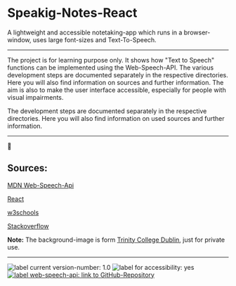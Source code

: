 # Speakig-Notes-React

A lightweight and accessible notetaking-app which runs in a browser-window, uses large font-sizes and Text-To-Speech.
___

The project is for learning purpose only. It shows how "Text to Speech" functions can be implemented using the Web-Speech-API. 
The various development steps are documented separately in the respective directories. Here you will also find information on sources and further information.
The aim is also to make the user interface accessible, especially for people with visual impairments.

The development steps are documented separately in the respective directories. Here you will also find information on used sources and further information.

___

:bookmark: 
## Sources:

[MDN Web-Speech-Api](https://developer.mozilla.org/de/docs/Web/API/SpeechSynthesis)

[React](https://reactjs.org)

[w3schools](https://www.w3schools.com) 

[Stackoverflow](https://stackoverflow.com)

**Note:** The background-image is form 
[Trinity College Dublin](https://www.tcd.ie), just for private use.

___
<p>
<img src="https://img.shields.io/badge/version:-v.1.0-blue" alt="label current version-number: 1.0"/>
<img src="https://img.shields.io/badge/accessibility-yes-brightgreen" alt="label for accessibility: yes"/>
<a href="https://github.com/mdn/content/blob/main/files/en-us/web/api/web_speech_api/index.md">
    <img src="https://img.shields.io/badge/api-WebSpeechApi-blue" alt="label web-speech-api: link to GitHub-Repository"/>
</a>
</p>
